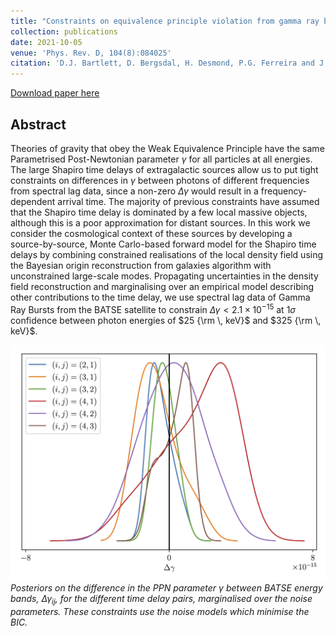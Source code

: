 ```yaml
---
title: "Constraints on equivalence principle violation from gamma ray bursts"
collection: publications
date: 2021-10-05
venue: 'Phys. Rev. D, 104(8):084025'
citation: 'D.J. Bartlett, D. Bergsdal, H. Desmond, P.G. Ferreira and J. Jasche (2021). &quot;Constraints on equivalence principle violation from gamma ray bursts.&quot; <i>Phys. Rev. D, 104(8):084025</i>.'
---
```


[Download paper here](https://journals.aps.org/prd/abstract/10.1103/PhysRevD.104.084025)

## Abstract

Theories of gravity that obey the Weak Equivalence Principle have the same Parametrised Post-Newtonian parameter $\gamma$ for all particles at all energies. The large Shapiro time delays of extragalactic sources allow us to put tight constraints on differences in $\gamma$ between photons of different frequencies from spectral lag data, since a non-zero $\Delta \gamma$ would result in a frequency-dependent arrival time. The majority of previous constraints have assumed that the Shapiro time delay is dominated by a few local massive objects, although this is a poor approximation for distant sources. In this work we consider the cosmological context of these sources by developing a source-by-source, Monte Carlo-based forward model for the Shapiro time delays by combining constrained realisations of the local density field using the Bayesian origin reconstruction from galaxies algorithm with unconstrained large-scale modes. Propagating uncertainties in the density field reconstruction and marginalising over an empirical model describing other contributions to the time delay, we use spectral lag data of Gamma Ray Bursts from the BATSE satellite to constrain $\Delta \gamma < 2.1 \times 10^{-15}$ at $1 \sigma$ confidence between photon energies of $25 {\rm \, keV}$ and $325 {\rm \, keV}$.

![Fig4](/files/2021-10-05-ep-grb-fig.png)
*Posteriors on the difference in the PPN parameter $\gamma$ between BATSE energy bands, $\Delta \gamma_{ij}$, for the different time delay pairs, marginalised over the noise parameters. These constraints use the noise models which minimise the BIC.*
